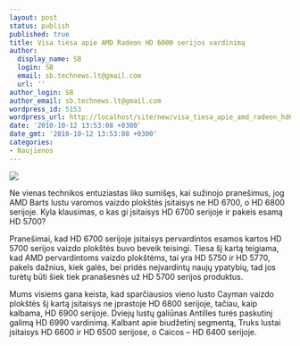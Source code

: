 ```yaml
---
layout: post
status: publish
published: true
title: Visa tiesa apie AMD Radeon HD 6000 serijos vardinimą
author:
  display_name: SB
  login: SB
  email: sb.technews.lt@gmail.com
  url: ''
author_login: SB
author_email: sb.technews.lt@gmail.com
wordpress_id: 5153
wordpress_url: http://localhost/site/new/visa_tiesa_apie_amd_radeon_hd6000_serijos_vardinima/
date: '2010-10-12 13:53:08 +0300'
date_gmt: '2010-10-12 13:53:08 +0300'
categories:
- Naujienos
---
```

<div class="imgright"><img src="http://www.part.lt/img/801f70a6a086cd9275a5cfb431572d2b34.jpg"  /></div>
<p>Ne vienas technikos entuziastas liko sumišęs, kai sužinojo pranešimus, jog AMD Barts lustu varomos vaizdo plokštės įsitaisys ne HD 6700, o HD 6800 serijoje. Kyla klausimas, o kas gi įsitaisys HD 6700 serijoje ir pakeis esamą HD 5700?</p>
<p>Pranešimai, kad HD 6700 serijoje įsitaisys pervardintos esamos kartos HD 5700 serijos vaizdo plokštės buvo beveik teisingi. Tiesa šį kartą teigiama, kad AMD pervardintoms vaizdo plokštėms, tai yra HD 5750 ir HD 5770, pakels dažnius, kiek galės, bei pridės neįvardintų naujų ypatybių, tad jos turėtų būti šiek tiek pranašesnės už HD 5700 serijos produktus.</p>
<p>Mums visiems gana keista, kad sparčiausios vieno lusto Cayman vaizdo plokštės šį kartą įsitaisys ne įprastoje HD 6800 serijoje, tačiau, kaip kalbama, HD 6900 serijoje. Dviejų lustų galiūnas Antilles turės paskutinį galimą HD 6990 vardinimą. Kalbant apie biudžetinį segmentą, Truks lustai įsitaisys HD 6600 ir HD 6500 serijose, o Caicos – HD 6400 serijoje.<br /></p>
